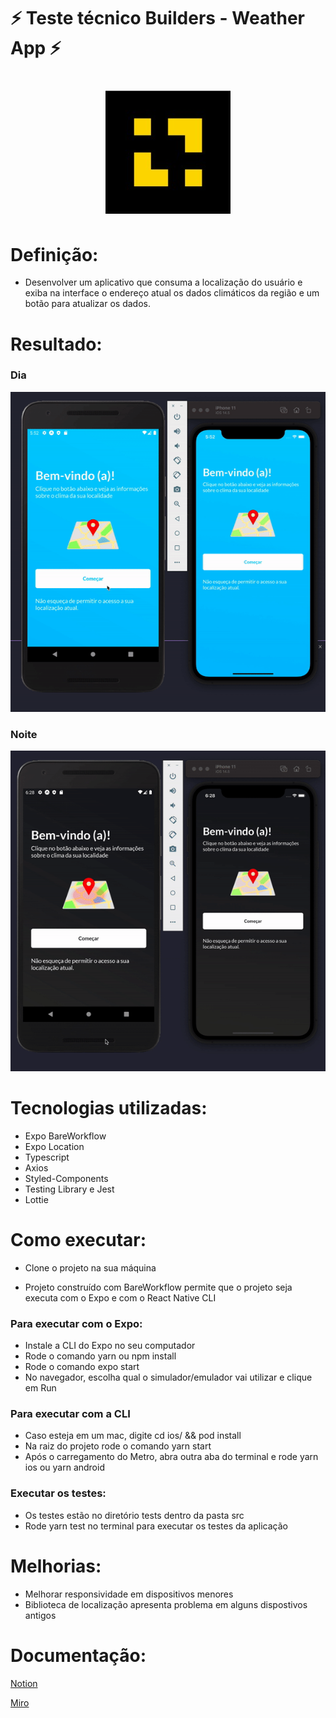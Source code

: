 
# ⚡ Teste técnico Builders - Weather App ⚡

<h1 align="center">
  <img alt="Platform Builders" title="Platform Builders" src=".github/builders.jpeg" />
</h1>

# Definição:
- Desenvolver um aplicativo que consuma a localização do usuário e exiba na interface o endereço atual os dados climáticos da região e um botão para atualizar os dados.

# Resultado:

### Dia
![Resultado final](.github/weather-app-day.gif)

### Noite

![Resultado final](.github/weather-app-night.gif)


# Tecnologias utilizadas:
- Expo BareWorkflow
- Expo Location
- Typescript
- Axios
- Styled-Components
- Testing Library e Jest
- Lottie

# Como executar:
 - Clone o projeto na sua máquina

- Projeto construído com BareWorkflow permite que o projeto seja executa com o Expo e com o React Native CLI
### Para executar com o Expo:
- Instale a CLI do Expo no seu computador
- Rode o comando yarn ou npm install
- Rode o comando expo start
- No navegador, escolha qual o simulador/emulador vai utilizar e clique em Run
### Para executar com a CLI
- Caso esteja em um mac, digite cd ios/ && pod install
- Na raiz do projeto rode o comando yarn start
- Após o carregamento do Metro, abra outra aba do terminal e rode yarn ios ou yarn android

### Executar os testes:
- Os testes estão no diretório tests dentro da pasta src
- Rode yarn test no terminal para executar os testes da aplicação

# Melhorias: 
- Melhorar responsividade em dispositivos menores
- Biblioteca de localização apresenta problema em alguns dispostivos antigos
# Documentação:
[Notion](https://huduarte.notion.site/Documenta-o-Weather-App-09f718744b5b4c2ca84b9bd2376e9754)

[Miro](https://miro.com/app/board/uXjVOXYU494=/?invite_link_id=428405777591)